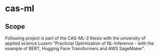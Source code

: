 # cas-ml

## Scope
Following project is part of the CAS-ML-2 thesis with the university of applied science Luzern "Practicial Optimization of NL-Inference - with the example of BERT, Hugging Face Transformers and AWS SageMaker".
